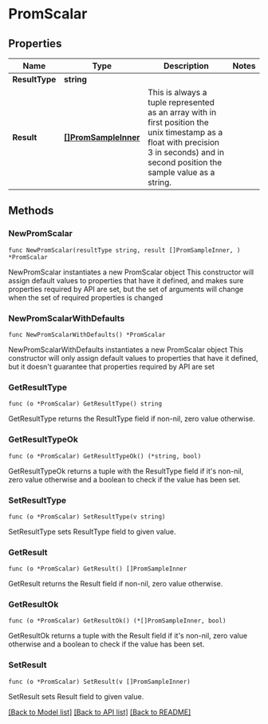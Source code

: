 # PromScalar

## Properties

Name | Type | Description | Notes
------------ | ------------- | ------------- | -------------
**ResultType** | **string** |  | 
**Result** | [**[]PromSampleInner**](PromSampleInner.md) | This is always a tuple represented as an array with in first position the unix timestamp as  a float with precision 3 in seconds) and in second position the sample value as a string.  | 

## Methods

### NewPromScalar

`func NewPromScalar(resultType string, result []PromSampleInner, ) *PromScalar`

NewPromScalar instantiates a new PromScalar object
This constructor will assign default values to properties that have it defined,
and makes sure properties required by API are set, but the set of arguments
will change when the set of required properties is changed

### NewPromScalarWithDefaults

`func NewPromScalarWithDefaults() *PromScalar`

NewPromScalarWithDefaults instantiates a new PromScalar object
This constructor will only assign default values to properties that have it defined,
but it doesn't guarantee that properties required by API are set

### GetResultType

`func (o *PromScalar) GetResultType() string`

GetResultType returns the ResultType field if non-nil, zero value otherwise.

### GetResultTypeOk

`func (o *PromScalar) GetResultTypeOk() (*string, bool)`

GetResultTypeOk returns a tuple with the ResultType field if it's non-nil, zero value otherwise
and a boolean to check if the value has been set.

### SetResultType

`func (o *PromScalar) SetResultType(v string)`

SetResultType sets ResultType field to given value.


### GetResult

`func (o *PromScalar) GetResult() []PromSampleInner`

GetResult returns the Result field if non-nil, zero value otherwise.

### GetResultOk

`func (o *PromScalar) GetResultOk() (*[]PromSampleInner, bool)`

GetResultOk returns a tuple with the Result field if it's non-nil, zero value otherwise
and a boolean to check if the value has been set.

### SetResult

`func (o *PromScalar) SetResult(v []PromSampleInner)`

SetResult sets Result field to given value.



[[Back to Model list]](../README.md#documentation-for-models) [[Back to API list]](../README.md#documentation-for-api-endpoints) [[Back to README]](../README.md)



